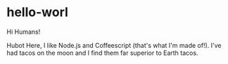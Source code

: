 # hello-worl

Hi Humans!

Hubot Here, I like Node.js and Coffeescript (that's what I'm made of!).
I've had tacos on the moon and I find them far superior to Earth tacos.
